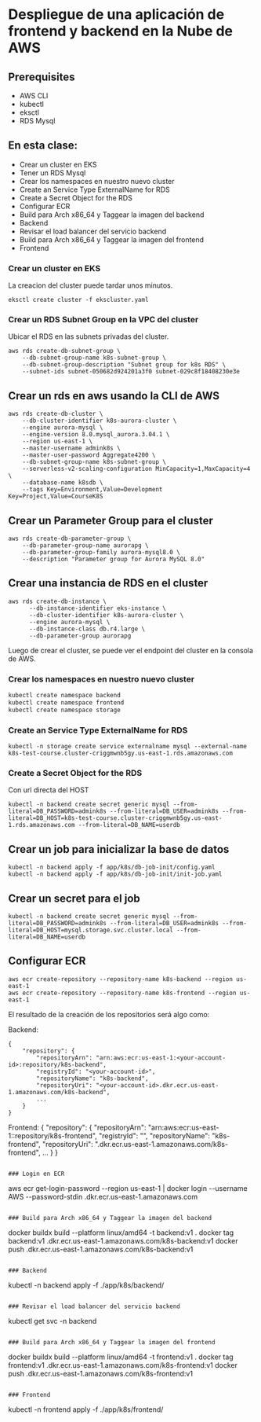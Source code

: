 # Despliegue de una aplicación de frontend y backend en la Nube de AWS

## Prerequisites

- AWS CLI
- kubectl
- eksctl
- RDS Mysql

## En esta clase:

- Crear un cluster en EKS
- Tener un RDS Mysql
- Crear los namespaces en nuestro nuevo cluster
- Create an Service Type ExternalName for RDS
- Create a Secret Object for the RDS
- Configurar ECR
- Build para Arch x86_64 y Taggear la imagen del backend
- Backend
- Revisar el load balancer del servicio backend
- Build para Arch x86_64 y Taggear la imagen del frontend
- Frontend

### Crear un cluster en EKS

La creacion del cluster puede tardar unos minutos.
```
eksctl create cluster -f ekscluster.yaml
```

### Crear un RDS Subnet Group en la VPC del cluster
Ubicar el RDS en las subnets privadas del cluster.
```
aws rds create-db-subnet-group \
    --db-subnet-group-name k8s-subnet-group \
    --db-subnet-group-description "Subnet group for k8s RDS" \
    --subnet-ids subnet-050682d924201a3f0 subnet-029c8f18408230e3e
```

## Crear un rds en aws usando la CLI de AWS

```
aws rds create-db-cluster \
    --db-cluster-identifier k8s-aurora-cluster \
    --engine aurora-mysql \
    --engine-version 8.0.mysql_aurora.3.04.1 \
    --region us-east-1 \
    --master-username admink8s \
    --master-user-password Aggregate4200 \
    --db-subnet-group-name k8s-subnet-group \
    --serverless-v2-scaling-configuration MinCapacity=1,MaxCapacity=4 \
    --database-name k8sdb \
    --tags Key=Environment,Value=Development Key=Project,Value=CourseK8S
```

## Crear un Parameter Group para el cluster

```
aws rds create-db-parameter-group \
    --db-parameter-group-name aurorapg \
    --db-parameter-group-family aurora-mysql8.0 \
    --description "Parameter group for Aurora MySQL 8.0"
```

## Crear una instancia de RDS en el cluster

```
aws rds create-db-instance \
      --db-instance-identifier eks-instance \
      --db-cluster-identifier k8s-aurora-cluster \
      --engine aurora-mysql \
      --db-instance-class db.r4.large \
      --db-parameter-group aurorapg
```

Luego de crear el cluster, se puede ver el endpoint del cluster en la consola de AWS.

### Crear los namespaces en nuestro nuevo cluster

```bash
kubectl create namespace backend
kubectl create namespace frontend
kubectl create namespace storage
```

### Create an Service Type ExternalName for RDS

```
kubectl -n storage create service externalname mysql --external-name k8s-test-course.cluster-criggmwnb5gy.us-east-1.rds.amazonaws.com
```

### Create a Secret Object for the RDS

Con url directa del HOST
```
kubectl -n backend create secret generic mysql --from-literal=DB_PASSWORD=admink8s --from-literal=DB_USER=admink8s --from-literal=DB_HOST=k8s-test-course.cluster-criggmwnb5gy.us-east-1.rds.amazonaws.com --from-literal=DB_NAME=userdb
```


## Crear un job para inicializar la base de datos

```
kubectl -n backend apply -f app/k8s/db-job-init/config.yaml
kubectl -n backend apply -f app/k8s/db-job-init/init-job.yaml
```

## Crear un secret para el job

```
kubectl -n backend create secret generic mysql --from-literal=DB_PASSWORD=admink8s --from-literal=DB_USER=admink8s --from-literal=DB_HOST=mysql.storage.svc.cluster.local --from-literal=DB_NAME=userdb
```


## Configurar ECR

```
aws ecr create-repository --repository-name k8s-backend --region us-east-1
aws ecr create-repository --repository-name k8s-frontend --region us-east-1
```

El resultado de la creación de los repositorios será algo como:

Backend:
```
{
    "repository": {
        "repositoryArn": "arn:aws:ecr:us-east-1:<your-account-id>:repository/k8s-backend",
        "registryId": "<your-account-id>",
        "repositoryName": "k8s-backend",
        "repositoryUri": "<your-account-id>.dkr.ecr.us-east-1.amazonaws.com/k8s-backend",
        ...
    }
}
```

Frontend:
{
    "repository": {
        "repositoryArn": "arn:aws:ecr:us-east-1:<your-account-id>:repository/k8s-frontend",
        "registryId": "<your-account-id>",
        "repositoryName": "k8s-frontend",
        "repositoryUri": "<your-account-id>.dkr.ecr.us-east-1.amazonaws.com/k8s-frontend",
        ...
    }
}
```

### Login en ECR

```
aws ecr get-login-password --region us-east-1 | docker login --username AWS --password-stdin <your-account-id>.dkr.ecr.us-east-1.amazonaws.com
```

### Build para Arch x86_64 y Taggear la imagen del backend

```
docker buildx build --platform linux/amd64 -t backend:v1 .
docker tag backend:v1 <your-account-id>.dkr.ecr.us-east-1.amazonaws.com/k8s-backend:v1
docker push <your-account-id>.dkr.ecr.us-east-1.amazonaws.com/k8s-backend:v1
```

### Backend

```
kubectl -n backend apply -f ./app/k8s/backend/
```

### Revisar el load balancer del servicio backend

```
kubectl get svc -n backend
```

### Build para Arch x86_64 y Taggear la imagen del frontend

```
docker buildx build --platform linux/amd64 -t frontend:v1 .
docker tag frontend:v1 <your-account-id>.dkr.ecr.us-east-1.amazonaws.com/k8s-frontend:v1
docker push <your-account-id>.dkr.ecr.us-east-1.amazonaws.com/k8s-frontend:v1
```

### Frontend

```
kubectl -n frontend apply -f ./app/k8s/frontend/
```

